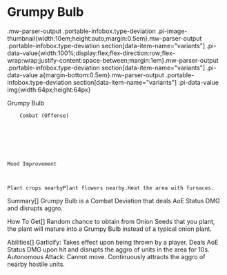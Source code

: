 # Grumpy Bulb

.mw-parser-output .portable-infobox.type-deviation .pi-image-thumbnail{width:10em;height:auto;margin:0.5em}.mw-parser-output .portable-infobox.type-deviation section[data-item-name="variants"] .pi-data-value{width:100%;display:flex;flex-direction:row;flex-wrap:wrap;justify-content:space-between;margin:1em}.mw-parser-output .portable-infobox.type-deviation section[data-item-name="variants"] .pi-data-value a{margin-bottom:0.5em}.mw-parser-output .portable-infobox.type-deviation section[data-item-name="variants"] .pi-data-value img{width:64px;height:64px}

Grumpy Bulb


	
		
		
	
	


	
	
	
	
	
	
	
		Combat (Offense)
	
	
	




	Mood Improvement


	
	Plant crops nearbyPlant flowers nearby.Heat the area with furnaces.








Summary[]
Grumpy Bulb is a Combat Deviation that deals AoE Status DMG and disrupts aggro.

How To Get[]
Random chance to obtain from Onion Seeds that you plant, the plant will mature into a Grumpy Bulb instead of a typical onion plant.

Abilities[]
Garlicify: Takes effect upon being thrown by a player. Deals AoE Status DMG upon hit and disrupts the aggro of units in the area for 10s.
Autonomous Attack: Cannot move. Continuously attracts the aggro of nearby hostile units.
